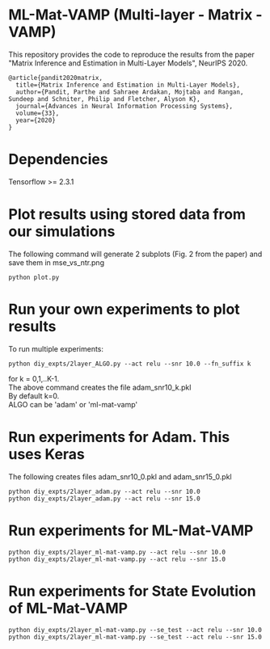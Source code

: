 # ML-Mat-VAMP (Multi-layer - Matrix - VAMP)

This repository provides the code to reproduce the results from the paper "Matrix Inference and Estimation in Multi-Layer Models", NeurIPS 2020.

```
@article{pandit2020matrix,
  title={Matrix Inference and Estimation in Multi-Layer Models},
  author={Pandit, Parthe and Sahraee Ardakan, Mojtaba and Rangan, Sundeep and Schniter, Philip and Fletcher, Alyson K},
  journal={Advances in Neural Information Processing Systems},
  volume={33},
  year={2020}
}
```

# Dependencies
Tensorflow >= 2.3.1

# Plot results using stored data from our simulations

The following command will generate 2 subplots (Fig. 2 from the paper) and save them in mse_vs_ntr.png

```
python plot.py
```

# Run your own experiments to plot results
To run multiple experiments:
```
python diy_expts/2layer_ALGO.py --act relu --snr 10.0 --fn_suffix k
```
for k = 0,1,..K-1.  
The above command creates the file adam_snr10_k.pkl  
By default k=0.  
ALGO can be 'adam' or 'ml-mat-vamp'

# Run experiments for Adam. This uses Keras
The following creates files adam_snr10_0.pkl and adam_snr15_0.pkl
```
python diy_expts/2layer_adam.py --act relu --snr 10.0
python diy_expts/2layer_adam.py --act relu --snr 15.0
```

# Run experiments for ML-Mat-VAMP
```
python diy_expts/2layer_ml-mat-vamp.py --act relu --snr 10.0
python diy_expts/2layer_ml-mat-vamp.py --act relu --snr 15.0
```

# Run experiments for State Evolution of ML-Mat-VAMP
```
python diy_expts/2layer_ml-mat-vamp.py --se_test --act relu --snr 10.0
python diy_expts/2layer_ml-mat-vamp.py --se_test --act relu --snr 15.0
```
